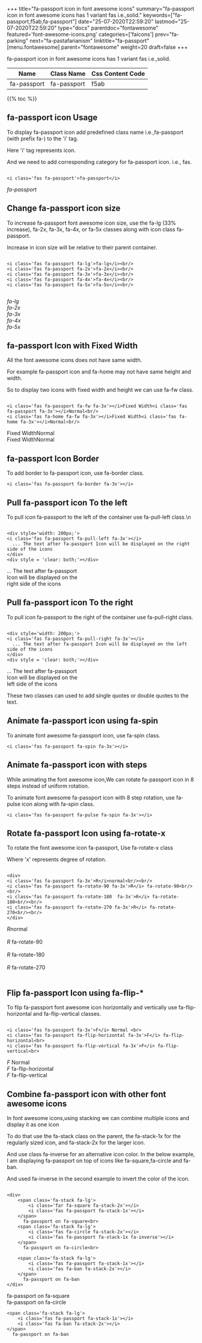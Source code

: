 +++
title="fa-passport icon in font awesome icons"
summary="fa-passport icon in font awesome icons has 1 variant fas i.e.,solid."
keywords=["fa-passport,f5ab,fa-passport"]
date="25-07-2020T22:59:20"
lastmod="25-07-2020T22:59:20"
type="docs"
parentdoc="fontawesome"
featured='font-awesome-icons.png'
categories=['faicons']
prev="fa-parking"
next="fa-pastafarianism"
linktitle="fa-passport"
[menu.fontawesome]
parent="fontawesome"
weight=20
draft=false
+++


fa-passport icon in font awesome icons has 1 variant fas i.e.,solid.

<div class='table-responsive'><table class='table'><thead><tr><th>Name</th><th>Class Name</th><th>Css Content Code</th></tr></thead><tbody><tr><td>fa-passport</td><td>fa-passport</td><td>f5ab</td></tr></tbody></table></div>


{{% toc %}}


## fa-passport icon Usage

To display fa-passport icon add predefined class name i.e.,fa-passport (with prefix fa-) to the 'i' tag.

Here 'i' tag represents icon.

And we need to add corresponding category for fa-passport icon. i.e., fas.


```

<i class='fas fa-passport'>fa-passport</i>
```

<i class='fas fa-passport'>fa-passport</i>




## Change fa-passport icon size
To increase fa-passport font awesome icon size, use the fa-lg (33% increase), fa-2x, fa-3x, fa-4x, or fa-5x classes along with icon class fa-passport.

Increase in icon size will be relative to their parent container. 

```

<i class='fas fa-passport fa-lg'>fa-lg</i><br/>
<i class='fas fa-passport fa-2x'>fa-2x</i><br/>
<i class='fas fa-passport fa-3x'>fa-3x</i><br/>
<i class='fas fa-passport fa-4x'>fa-4x</i><br/>
<i class='fas fa-passport fa-5x'>fa-5x</i><br/>
            
```

<i class='fas fa-passport fa-lg'>fa-lg</i><br/>
<i class='fas fa-passport fa-2x'>fa-2x</i><br/>
<i class='fas fa-passport fa-3x'>fa-3x</i><br/>
<i class='fas fa-passport fa-4x'>fa-4x</i><br/>
<i class='fas fa-passport fa-5x'>fa-5x</i><br/>
            



## fa-passport Icon with Fixed Width 

All the font awesome icons does not have same width.

For example fa-passport icon and fa-home may not have same height and width.

So to display two icons with fixed width and height we can use fa-fw class.


```

<i class='fas fa-passport fa-fw fa-3x'></i>Fixed Width<i class='fas fa-passport fa-3x'></i>Normal<br/>
<i class='fas fa-home fa-fw fa-3x'></i>Fixed Width<i class='fas fa-home fa-3x'></i>Normal<br/>
```

<i class='fas fa-passport fa-fw fa-3x'></i>Fixed Width<i class='fas fa-passport fa-3x'></i>Normal<br/>
<i class='fas fa-home fa-fw fa-3x'></i>Fixed Width<i class='fas fa-home fa-3x'></i>Normal<br/>



## fa-passport Icon Border 

To add border to fa-passport icon, use fa-border class.


```
<i class='fas fa-passport fa-border fa-3x'></i>

```
<i class='fas fa-passport fa-border fa-3x'></i>





## Pull fa-passport icon To the left

To pull icon fa-passport to the left of the container use fa-pull-left class.\n

```

<div style='width: 200px;'>
<i class='fas fa-passport fa-pull-left fa-3x'></i>
  ... The text after fa-passport Icon will be displayed on the right side of the icons
</div>
<div style = 'clear: both;'></div>
```

<div style='width: 200px;'>
<i class='fas fa-passport fa-pull-left fa-3x'></i>
  ... The text after fa-passport Icon will be displayed on the right side of the icons
</div>
<div style = 'clear: both;'></div>




## Pull fa-passport icon To the right
To pull icon fa-passport to the right of the container use fa-pull-right class.

```

<div style='width: 200px;'>
<i class='fas fa-passport fa-pull-right fa-3x'></i>
  ... The text after fa-passport Icon will be displayed on the left side of the icons
</div>
<div style = 'clear: both;'></div>
```

<div style='width: 200px;'>
<i class='fas fa-passport fa-pull-right fa-3x'></i>
  ... The text after fa-passport Icon will be displayed on the left side of the icons
</div>
<div style = 'clear: both;'></div>

These two classes can used to add single quotes or double quotes to the text.


## Animate fa-passport icon using fa-spin
To animate font awesome fa-passport icon, use fa-spin class.

```
<i class='fas fa-passport fa-spin fa-3x'></i>
```
<i class='fas fa-passport fa-spin fa-3x'></i>




## Animate fa-passport icon with steps
While animating the font awesome icon,We can rotate fa-passport icon in 8 steps instead of uniform rotation.

To animate font awesome fa-passport icon with 8 step rotation, use fa-pulse icon along with fa-spin class.


```
<i class='fas fa-passport fa-pulse fa-spin fa-3x'></i>

```
<i class='fas fa-passport fa-pulse fa-spin fa-3x'></i>





## Rotate fa-passport Icon using fa-rotate-x
To rotate the font awesome icon fa-passport, Use fa-rotate-x class

Where 'x' represents degree of rotation.


```

<div>
<i class='fas fa-passport fa-3x'>R</i>normal<br/><br/>
<i class='fas fa-passport fa-rotate-90 fa-3x'>R</i> fa-rotate-90<br/><br/> 
<i class='fas fa-passport fa-rotate-180  fa-3x'>R</i> fa-rotate-180<br/><br/> 
<i class='fas fa-passport fa-rotate-270 fa-3x'>R</i> fa-rotate-270<br/><br/>
</div>
```

<div>
<i class='fas fa-passport fa-3x'>R</i>normal<br/><br/>
<i class='fas fa-passport fa-rotate-90 fa-3x'>R</i> fa-rotate-90<br/><br/> 
<i class='fas fa-passport fa-rotate-180  fa-3x'>R</i> fa-rotate-180<br/><br/> 
<i class='fas fa-passport fa-rotate-270 fa-3x'>R</i> fa-rotate-270<br/><br/>
</div>




## Flip fa-passport Icon using fa-flip-*
To flip fa-passport font awesome icon horizontally and vertically use fa-flip-horizontal and fa-flip-vertical classes. 

```

<i class='fas fa-passport fa-3x'>F</i> Normal <br>
<i class='fas fa-passport fa-flip-horizontal fa-3x'>F</i> fa-flip-horizontal<br>
<i class='fas fa-passport fa-flip-vertical fa-3x'>F</i> fa-flip-vertical<br>
```

<i class='fas fa-passport fa-3x'>F</i> Normal <br>
<i class='fas fa-passport fa-flip-horizontal fa-3x'>F</i> fa-flip-horizontal<br>
<i class='fas fa-passport fa-flip-vertical fa-3x'>F</i> fa-flip-vertical<br>




## Combine fa-passport icon with other font awesome icons
In font awesome icons,using stacking we can combine multiple icons and display it as one icon 

To do that use the fa-stack class on the parent, the fa-stack-1x for the regularly sized icon, and fa-stack-2x for the larger icon.

And use class fa-inverse for an alternative icon color. 
In the below example, I am displaying fa-passport on top of icons like fa-square,fa-circle and fa-ban.

And used fa-inverse in the second example to invert the color of the icon.

```

<div>
    <span class='fa-stack fa-lg'>
        <i class='far fa-square fa-stack-2x'></i>
        <i class='fas fa-passport fa-stack-1x'></i>
    </span>
      fa-passport on fa-square<br>
    <span class='fa-stack fa-lg'>
        <i class='fas fa-circle fa-stack-2x'></i>
        <i class='fas fa-passport fa-stack-1x fa-inverse'></i>
    </span>
      fa-passport on fa-circle<br>

    <span class='fa-stack fa-lg'>
        <i class='fas fa-passport fa-stack-1x'></i>
        <i class='fas fa-ban fa-stack-2x'></i>
    </span>
      fa-passport on fa-ban
</div>
```

<div>
    <span class='fa-stack fa-lg'>
        <i class='far fa-square fa-stack-2x'></i>
        <i class='fas fa-passport fa-stack-1x'></i>
    </span>
      fa-passport on fa-square<br>
    <span class='fa-stack fa-lg'>
        <i class='fas fa-circle fa-stack-2x'></i>
        <i class='fas fa-passport fa-stack-1x fa-inverse'></i>
    </span>
      fa-passport on fa-circle<br>

    <span class='fa-stack fa-lg'>
        <i class='fas fa-passport fa-stack-1x'></i>
        <i class='fas fa-ban fa-stack-2x'></i>
    </span>
      fa-passport on fa-ban
</div>






